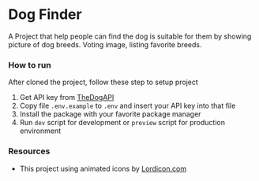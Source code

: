 # Dog Finder

A Project that help people can find the dog is suitable for them by showing picture of dog breeds. Voting image, listing favorite breeds.

### How to run

After cloned the project, follow these step to setup project

1. Get API key from [TheDogAPI](https://www.thedogapi.com)
2. Copy file `.env.example` to `.env` and insert your API key into that file
3. Install the package with your favorite package manager
4. Run `dev` script for development or `preview` script for production environment

### Resources

- This project using animated icons by <a href="https://lordicon.com/">Lordicon.com</a>

